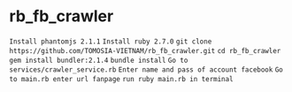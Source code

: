 
# rb_fb_crawler
`Install phantomjs 2.1.1`
`Install ruby 2.7.0`
`git clone https://github.com/TOMOSIA-VIETNAM/rb_fb_crawler.git`
`cd rb_fb_crawler`
`gem install bundler:2.1.4`
`bundle install`
`Go to services/crawler_service.rb`
`Enter name and pass of account facebook`
`Go to main.rb enter url fanpage`
`run ruby main.rb in terminal`